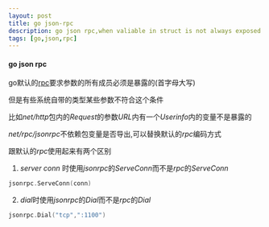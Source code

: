 ```yaml
---
layout: post
title: go json-rpc
description: go json rpc,when valiable in struct is not always exposed
tags: [go,json,rpc]
---
```


#### go json rpc
go默认的[rpc](/2015/03/09/go-rpc.html)要求参数的所有成员必须是暴露的(首字母大写)

但是有些系统自带的类型某些参数不符合这个条件

比如*net/http*包内的*Request*的参数*URL*内有一个*Userinfo*内的变量不是暴露的

*net/rpc/jsonrpc*不依赖包变量是否导出,可以替换默认的*rpc*编码方式

跟默认的*rpc*使用起来有两个区别
1.  *server conn* 时使用*jsonrpc*的*ServeConn*而不是*rpc*的*ServeConn*

```go
jsonrpc.ServeConn(conn)
```
2.  *dial*时使用*jsonrpc*的*Dial*而不是*rpc*的*Dial*

```go
jsonrpc.Dial("tcp",":1100")
```
